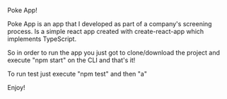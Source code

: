 Poke App!

Poke App is an app that I developed as part of a company's screening process.
Is a simple react app created with create-react-app which implements TypeScript.

So in order to run the app you just got to clone/download the project and execute "npm start" on the CLI and that's it!

To run test just execute "npm test" and then "a"

Enjoy!